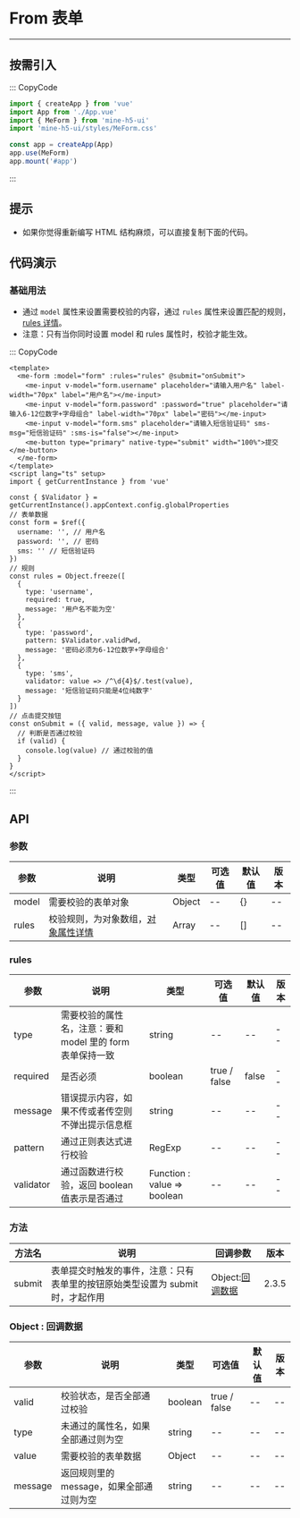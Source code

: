 # From 表单

---

## 按需引入

::: CopyCode

```js
import { createApp } from 'vue'
import App from './App.vue'
import { MeForm } from 'mine-h5-ui'
import 'mine-h5-ui/styles/MeForm.css'

const app = createApp(App)
app.use(MeForm)
app.mount('#app')
```

:::

## 提示

- 如果你觉得重新编写 HTML 结构麻烦，可以直接复制下面的代码。

## 代码演示

### 基础用法

- 通过 `model` 属性来设置需要校验的内容，通过 `rules` 属性来设置匹配的规则，[rules 详情](#rules)。
- 注意：只有当你同时设置 model 和 rules 属性时，校验才能生效。

::: CopyCode

```vue
<template>
  <me-form :model="form" :rules="rules" @submit="onSubmit">
    <me-input v-model="form.username" placeholder="请输入用户名" label-width="70px" label="用户名"></me-input>
    <me-input v-model="form.password" :password="true" placeholder="请输入6-12位数字+字母组合" label-width="70px" label="密码"></me-input>
    <me-input v-model="form.sms" placeholder="请输入短信验证码" sms-msg="短信验证码" :sms-is="false"></me-input>
    <me-button type="primary" native-type="submit" width="100%">提交</me-button>
  </me-form>
</template>
<script lang="ts" setup>
import { getCurrentInstance } from 'vue'

const { $Validator } = getCurrentInstance().appContext.config.globalProperties
// 表单数据
const form = $ref({
  username: '', // 用户名
  password: '', // 密码
  sms: '' // 短信验证码
})
// 规则
const rules = Object.freeze([
  {
    type: 'username',
    required: true,
    message: '用户名不能为空'
  },
  {
    type: 'password',
    pattern: $Validator.validPwd,
    message: '密码必须为6-12位数字+字母组合'
  },
  {
    type: 'sms',
    validator: value => /^\d{4}$/.test(value),
    message: '短信验证码只能是4位纯数字'
  }
])
// 点击提交按钮
const onSubmit = ({ valid, message, value }) => {
  // 判断是否通过校验
  if (valid) {
    console.log(value) // 通过校验的值
  }
}
</script>
```

:::

## API

### 参数

| 参数  | 说明                                         | 类型   | 可选值 | 默认值 | 版本 |
| ----- | -------------------------------------------- | ------ | ------ | ------ | ---- |
| model | 需要校验的表单对象                           | Object | --     | {}     | --   |
| rules | 校验规则，为对象数组，[对象属性详情](#rules) | Array  | --     | []     | --   |

<h3 id="rules">rules</h3>

| 参数      | 说明                                                      | 类型                        | 可选值       | 默认值 | 版本 |
| --------- | --------------------------------------------------------- | --------------------------- | ------------ | ------ | ---- |
| type      | 需要校验的属性名，注意：要和 model 里的 form 表单保持一致 | string                      | --           | --     | --   |
| required  | 是否必须                                                  | boolean                     | true / false | false  | --   |
| message   | 错误提示内容，如果不传或者传空则不弹出提示信息框          | string                      | --           | --     | --   |
| pattern   | 通过正则表达式进行校验                                    | RegExp                      | --           | --     | --   |
| validator | 通过函数进行校验，返回 boolean 值表示是否通过             | Function : value => boolean | --           | --     | --   |

### 方法

| 方法名 | 说明                                                                           | 回调参数                         | 版本  |
| ------ | ------------------------------------------------------------------------------ | -------------------------------- | ----- |
| submit | 表单提交时触发的事件，注意：只有表单里的按钮原始类型设置为 submit 时，才起作用 | Object:[回调数据](#callbackData) | 2.3.5 |

<h3 id="callbackData">Object : 回调数据</h3>

| 参数    | 说明                                     | 类型    | 可选值       | 默认值 | 版本 |
| ------- | ---------------------------------------- | ------- | ------------ | ------ | ---- |
| valid   | 校验状态，是否全部通过校验               | boolean | true / false | --     | --   |
| type    | 未通过的属性名，如果全部通过则为空       | string  | --           | --     | --   |
| value   | 需要校验的表单数据                       | Object  | --           | --     | --   |
| message | 返回规则里的 message，如果全部通过则为空 | string  | --           | --     | --   |
